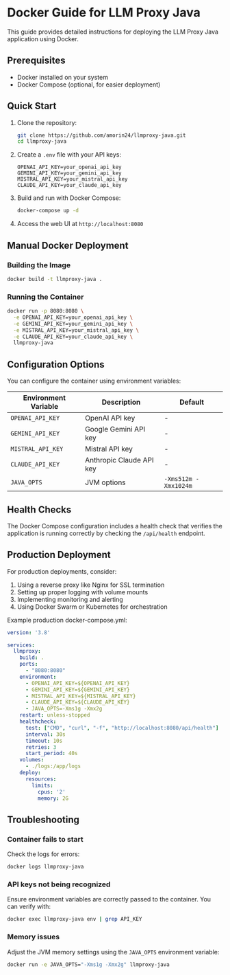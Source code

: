 # Docker Guide for LLM Proxy Java

This guide provides detailed instructions for deploying the LLM Proxy Java application using Docker.

## Prerequisites

- Docker installed on your system
- Docker Compose (optional, for easier deployment)

## Quick Start

1. Clone the repository:
   ```bash
   git clone https://github.com/amorin24/llmproxy-java.git
   cd llmproxy-java
   ```

2. Create a `.env` file with your API keys:
   ```
   OPENAI_API_KEY=your_openai_api_key
   GEMINI_API_KEY=your_gemini_api_key
   MISTRAL_API_KEY=your_mistral_api_key
   CLAUDE_API_KEY=your_claude_api_key
   ```

3. Build and run with Docker Compose:
   ```bash
   docker-compose up -d
   ```

4. Access the web UI at `http://localhost:8080`

## Manual Docker Deployment

### Building the Image

```bash
docker build -t llmproxy-java .
```

### Running the Container

```bash
docker run -p 8080:8080 \
  -e OPENAI_API_KEY=your_openai_api_key \
  -e GEMINI_API_KEY=your_gemini_api_key \
  -e MISTRAL_API_KEY=your_mistral_api_key \
  -e CLAUDE_API_KEY=your_claude_api_key \
  llmproxy-java
```

## Configuration Options

You can configure the container using environment variables:

| Environment Variable | Description | Default |
|----------------------|-------------|---------|
| `OPENAI_API_KEY` | OpenAI API key | - |
| `GEMINI_API_KEY` | Google Gemini API key | - |
| `MISTRAL_API_KEY` | Mistral API key | - |
| `CLAUDE_API_KEY` | Anthropic Claude API key | - |
| `JAVA_OPTS` | JVM options | `-Xms512m -Xmx1024m` |

## Health Checks

The Docker Compose configuration includes a health check that verifies the application is running correctly by checking the `/api/health` endpoint.

## Production Deployment

For production deployments, consider:

1. Using a reverse proxy like Nginx for SSL termination
2. Setting up proper logging with volume mounts
3. Implementing monitoring and alerting
4. Using Docker Swarm or Kubernetes for orchestration

Example production docker-compose.yml:

```yaml
version: '3.8'

services:
  llmproxy:
    build: .
    ports:
      - "8080:8080"
    environment:
      - OPENAI_API_KEY=${OPENAI_API_KEY}
      - GEMINI_API_KEY=${GEMINI_API_KEY}
      - MISTRAL_API_KEY=${MISTRAL_API_KEY}
      - CLAUDE_API_KEY=${CLAUDE_API_KEY}
      - JAVA_OPTS=-Xms1g -Xmx2g
    restart: unless-stopped
    healthcheck:
      test: ["CMD", "curl", "-f", "http://localhost:8080/api/health"]
      interval: 30s
      timeout: 10s
      retries: 3
      start_period: 40s
    volumes:
      - ./logs:/app/logs
    deploy:
      resources:
        limits:
          cpus: '2'
          memory: 2G
```

## Troubleshooting

### Container fails to start

Check the logs for errors:

```bash
docker logs llmproxy-java
```

### API keys not being recognized

Ensure environment variables are correctly passed to the container. You can verify with:

```bash
docker exec llmproxy-java env | grep API_KEY
```

### Memory issues

Adjust the JVM memory settings using the `JAVA_OPTS` environment variable:

```bash
docker run -e JAVA_OPTS="-Xms1g -Xmx2g" llmproxy-java
```
